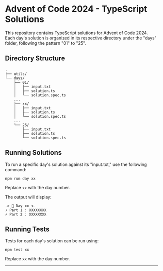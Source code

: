 # Advent of Code 2024 - TypeScript Solutions

This repository contains TypeScript solutions for Advent of Code 2024. 
Each day's solution is organized in its respective directory under the "days" folder, following the pattern "01" to "25".

## Directory Structure

```
.
├── utils/
└── days/
    ├── 01/
    │   ├── input.txt
    │   ├── solution.ts
    │   └── solution.spec.ts
    ...
    ├── xx/
    │   ├── input.txt
    │   ├── solution.ts
    │   └── solution.spec.ts
    ...
    └── 25/
        ├── input.txt
        ├── solution.ts
        └── solution.spec.ts
```

## Running Solutions

To run a specific day's solution against its "input.txt," use the following command:

```
npm run day xx
```

Replace `xx` with the day number.

The output will display:

```
-> 🎄 Day xx <-
⚡ Part 1 : XXXXXXXX
⚡ Part 2 : XXXXXXXX
```

## Running Tests

Tests for each day's solution can be run using:

```
npm test xx
```

Replace `xx` with the day number.

---
